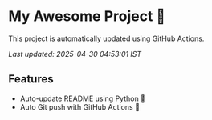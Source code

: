 # My Awesome Project 🚀

This project is automatically updated using GitHub Actions.

_Last updated: 2025-04-30 04:53:01 IST_

## Features
- Auto-update README using Python 🐍
- Auto Git push with GitHub Actions 🤖
